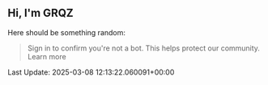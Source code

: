 ## Hi, I'm GRQZ
Here should be something random:  
> Sign in to confirm you're not a bot. This helps protect our community. Learn more


Last Update: 2025-03-08 12:13:22.060091+00:00
